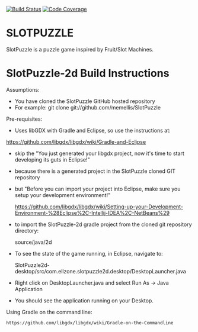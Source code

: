 [![Build Status](https://travis-ci.org/memellis/SlotPuzzle.svg?branch=master)](https://travis-ci.org/memellis/SlotPuzzle)
[![Code Coverage](https://img.shields.io/codecov/c/github/pvorb/property-providers/develop.svg)](https://codecov.io/github/pvorb/property-providers?branch=develop)

SLOTPUZZLE
==========

SlotPuzzle is a puzzle game inspired by Fruit/Slot Machines. 

SlotPuzzle-2d Build Instructions
================================

Assumptions:
- You have cloned the SlotPuzzle GitHub hosted repository
- For example:
	git clone git://github.com/memellis/SlotPuzzle

Pre-requisites:
- Uses libGDX with Gradle and Eclipse, so use the instructions at:

https://github.com/libgdx/libgdx/wiki/Gradle-and-Eclipse

- skip the "You just generated your libgdx project, now it's time to start developing its guts in Eclipse!"
- because there is a generated project in the SlotPuzzle cloned GIT repository 

- but "Before you can import your project into Eclipse, make sure you setup your development environment!"

	https://github.com/libgdx/libgdx/wiki/Setting-up-your-Development-Environment-%28Eclipse%2C-Intellij-IDEA%2C-NetBeans%29

- to import the SlotPuzzle-2d gradle project from the cloned git repository directory:

	source/java/2d

- To see the state of the game running, in Eclipse, navigate to:

	SlotPuzzle2d-desktop/src/com.ellzone.slotpuzzle2d.desktop/DesktopLauncher.java
															
- Right click on DesktopLauncher.java and select Run As -> Java Application

- You should see the application running on your Desktop.

Using Gradle on the command line:

	https://github.com/libgdx/libgdx/wiki/Gradle-on-the-Commandline

